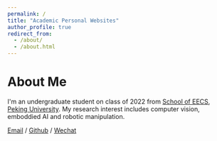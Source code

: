 ```yaml
---
permalink: /
title: "Academic Personal Websites"
author_profile: true
redirect_from: 
  - /about/
  - /about.html
---
```


About Me
======
I'm an undergraduate student on class of 2022 from [School of EECS](https://eecs.pku.edu.cn/), [Peking University](https://www.pku.edu.cn/). My research interest includes computer vision, emboddied AI and robotic manipulation.

[Email](mailto:2200012974@stu.pku.edu.cn) / [Github](https://github.com/GayStarc) / [Wechat](../images/wechat.jpg)
